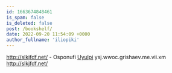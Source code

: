 ```yaml
---
id: 1663674848461
is_spam: false
is_deleted: false
post: /bookshelf/
date: 2022-09-20 11:54:09 +0000
author_fullname: 'iliopiki'
---
```


http://slkjfdf.net/ - Osponufi <a href="http://slkjfdf.net/">Uyulpi</a> ysj.wwoc.grishaev.me.vii.xm http://slkjfdf.net/
